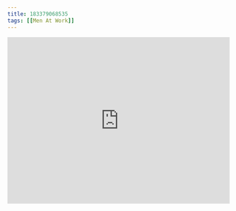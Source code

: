 ```yaml
---
title: 183379068535
tags: [[Men At Work]]
---
```

<iframe allow="accelerometer; autoplay; clipboard-write; encrypted-media; gyroscope; picture-in-picture" allowfullscreen="" frameborder="0" height="375" id="youtube_iframe" src="https://www.youtube.com/embed/XfR9iY5y94s?feature=oembed&amp;enablejsapi=1&amp;origin=https://safe.txmblr.com&amp;wmode=opaque" width="500"></iframe>